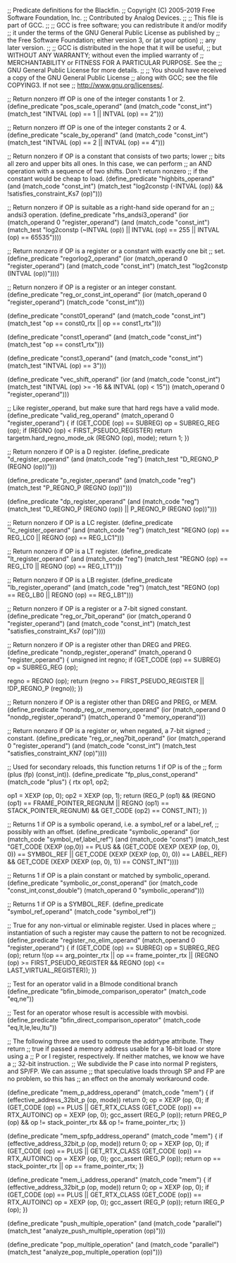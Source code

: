 ;; Predicate definitions for the Blackfin.
;; Copyright (C) 2005-2019 Free Software Foundation, Inc.
;; Contributed by Analog Devices.
;;
;; This file is part of GCC.
;;
;; GCC is free software; you can redistribute it and/or modify
;; it under the terms of the GNU General Public License as published by
;; the Free Software Foundation; either version 3, or (at your option)
;; any later version.
;;
;; GCC is distributed in the hope that it will be useful,
;; but WITHOUT ANY WARRANTY; without even the implied warranty of
;; MERCHANTABILITY or FITNESS FOR A PARTICULAR PURPOSE.  See the
;; GNU General Public License for more details.
;;
;; You should have received a copy of the GNU General Public License
;; along with GCC; see the file COPYING3.  If not see
;; <http://www.gnu.org/licenses/>.

;; Return nonzero iff OP is one of the integer constants 1 or 2.
(define_predicate "pos_scale_operand"
  (and (match_code "const_int")
       (match_test "INTVAL (op) == 1 || INTVAL (op) == 2")))

;; Return nonzero iff OP is one of the integer constants 2 or 4.
(define_predicate "scale_by_operand"
  (and (match_code "const_int")
       (match_test "INTVAL (op) == 2 || INTVAL (op) == 4")))

;; Return nonzero if OP is a constant that consists of two parts; lower
;; bits all zero and upper bits all ones.  In this case, we can perform
;; an AND operation with a sequence of two shifts.  Don't return nonzero
;; if the constant would be cheap to load.
(define_predicate "highbits_operand"
  (and (match_code "const_int")
       (match_test "log2constp (-INTVAL (op)) && !satisfies_constraint_Ks7 (op)")))

;; Return nonzero if OP is suitable as a right-hand side operand for an
;; andsi3 operation.
(define_predicate "rhs_andsi3_operand"
  (ior (match_operand 0 "register_operand")
       (and (match_code "const_int")
	    (match_test "log2constp (~INTVAL (op)) || INTVAL (op) == 255 || INTVAL (op) == 65535"))))

;; Return nonzero if OP is a register or a constant with exactly one bit
;; set.
(define_predicate "regorlog2_operand"
  (ior (match_operand 0 "register_operand")
       (and (match_code "const_int")
	    (match_test "log2constp (INTVAL (op))"))))

;; Return nonzero if OP is a register or an integer constant.
(define_predicate "reg_or_const_int_operand"
  (ior (match_operand 0 "register_operand")
       (match_code "const_int")))

(define_predicate "const01_operand"
  (and (match_code "const_int")
       (match_test "op == const0_rtx || op == const1_rtx")))

(define_predicate "const1_operand"
  (and (match_code "const_int")
       (match_test "op == const1_rtx")))

(define_predicate "const3_operand"
  (and (match_code "const_int")
       (match_test "INTVAL (op) == 3")))

(define_predicate "vec_shift_operand"
  (ior (and (match_code "const_int")
	    (match_test "INTVAL (op) >= -16 && INTVAL (op) < 15"))
       (match_operand 0 "register_operand")))

;; Like register_operand, but make sure that hard regs have a valid mode.
(define_predicate "valid_reg_operand"
  (match_operand 0 "register_operand")
{
  if (GET_CODE (op) == SUBREG)
    op = SUBREG_REG (op);
  if (REGNO (op) < FIRST_PSEUDO_REGISTER)
    return targetm.hard_regno_mode_ok (REGNO (op), mode);
  return 1;
})

;; Return nonzero if OP is a D register.
(define_predicate "d_register_operand"
  (and (match_code "reg")
       (match_test "D_REGNO_P (REGNO (op))")))

(define_predicate "p_register_operand"
  (and (match_code "reg")
       (match_test "P_REGNO_P (REGNO (op))")))

(define_predicate "dp_register_operand"
  (and (match_code "reg")
       (match_test "D_REGNO_P (REGNO (op)) || P_REGNO_P (REGNO (op))")))

;; Return nonzero if OP is a LC register.
(define_predicate "lc_register_operand"
  (and (match_code "reg")
       (match_test "REGNO (op) == REG_LC0 || REGNO (op) == REG_LC1")))

;; Return nonzero if OP is a LT register.
(define_predicate "lt_register_operand"
  (and (match_code "reg")
       (match_test "REGNO (op) == REG_LT0 || REGNO (op) == REG_LT1")))

;; Return nonzero if OP is a LB register.
(define_predicate "lb_register_operand"
  (and (match_code "reg")
       (match_test "REGNO (op) == REG_LB0 || REGNO (op) == REG_LB1")))

;; Return nonzero if OP is a register or a 7-bit signed constant.
(define_predicate "reg_or_7bit_operand"
  (ior (match_operand 0 "register_operand")
       (and (match_code "const_int")
	    (match_test "satisfies_constraint_Ks7 (op)"))))

;; Return nonzero if OP is a register other than DREG and PREG.
(define_predicate "nondp_register_operand"
  (match_operand 0 "register_operand")
{
  unsigned int regno;
  if (GET_CODE (op) == SUBREG)
    op = SUBREG_REG (op);

  regno = REGNO (op);
  return (regno >= FIRST_PSEUDO_REGISTER || !DP_REGNO_P (regno));
})

;; Return nonzero if OP is a register other than DREG and PREG, or MEM.
(define_predicate "nondp_reg_or_memory_operand"
  (ior (match_operand 0 "nondp_register_operand")
       (match_operand 0 "memory_operand")))

;; Return nonzero if OP is a register or, when negated, a 7-bit signed
;; constant.
(define_predicate "reg_or_neg7bit_operand"
  (ior (match_operand 0 "register_operand")
       (and (match_code "const_int")
	    (match_test "satisfies_constraint_KN7 (op)"))))

;; Used for secondary reloads, this function returns 1 if OP is of the
;; form (plus (fp) (const_int)).
(define_predicate "fp_plus_const_operand"
  (match_code "plus")
{
  rtx op1, op2;

  op1 = XEXP (op, 0);
  op2 = XEXP (op, 1);
  return (REG_P (op1)
	  && (REGNO (op1) == FRAME_POINTER_REGNUM
	      || REGNO (op1) == STACK_POINTER_REGNUM)
	  && GET_CODE (op2) == CONST_INT);
})

;; Returns 1 if OP is a symbolic operand, i.e. a symbol_ref or a label_ref,
;; possibly with an offset.
(define_predicate "symbolic_operand"
  (ior (match_code "symbol_ref,label_ref")
       (and (match_code "const")
	    (match_test "GET_CODE (XEXP (op,0)) == PLUS
			 && (GET_CODE (XEXP (XEXP (op, 0), 0)) == SYMBOL_REF
			     || GET_CODE (XEXP (XEXP (op, 0), 0)) == LABEL_REF)
			 && GET_CODE (XEXP (XEXP (op, 0), 1)) == CONST_INT"))))

;; Returns 1 if OP is a plain constant or matched by symbolic_operand.
(define_predicate "symbolic_or_const_operand"
  (ior (match_code "const_int,const_double")
       (match_operand 0 "symbolic_operand")))

;; Returns 1 if OP is a SYMBOL_REF.
(define_predicate "symbol_ref_operand"
  (match_code "symbol_ref"))

;; True for any non-virtual or eliminable register.  Used in places where
;; instantiation of such a register may cause the pattern to not be recognized.
(define_predicate "register_no_elim_operand"
  (match_operand 0 "register_operand")
{
  if (GET_CODE (op) == SUBREG)
    op = SUBREG_REG (op);
  return !(op == arg_pointer_rtx
	   || op == frame_pointer_rtx
	   || (REGNO (op) >= FIRST_PSEUDO_REGISTER
	       && REGNO (op) <= LAST_VIRTUAL_REGISTER));
})

;; Test for an operator valid in a BImode conditional branch
(define_predicate "bfin_bimode_comparison_operator"
  (match_code "eq,ne"))

;; Test for an operator whose result is accessible with movbisi.
(define_predicate "bfin_direct_comparison_operator"
  (match_code "eq,lt,le,leu,ltu"))

;; The following three are used to compute the addrtype attribute.  They return
;; true if passed a memory address usable for a 16-bit load or store using a
;; P or I register, respectively.  If neither matches, we know we have a
;; 32-bit instruction.
;; We subdivide the P case into normal P registers, and SP/FP.  We can assume
;; that speculative loads through SP and FP are no problem, so this has
;; an effect on the anomaly workaround code.

(define_predicate "mem_p_address_operand"
  (match_code "mem")
{
  if (effective_address_32bit_p (op, mode))
    return 0;
  op = XEXP (op, 0);
  if (GET_CODE (op) == PLUS || GET_RTX_CLASS (GET_CODE (op)) == RTX_AUTOINC)
    op = XEXP (op, 0);
  gcc_assert (REG_P (op));
  return PREG_P (op) && op != stack_pointer_rtx && op != frame_pointer_rtx;
})

(define_predicate "mem_spfp_address_operand"
  (match_code "mem")
{
  if (effective_address_32bit_p (op, mode))
    return 0;
  op = XEXP (op, 0);
  if (GET_CODE (op) == PLUS || GET_RTX_CLASS (GET_CODE (op)) == RTX_AUTOINC)
    op = XEXP (op, 0);
  gcc_assert (REG_P (op));
  return op == stack_pointer_rtx || op == frame_pointer_rtx;
})

(define_predicate "mem_i_address_operand"
  (match_code "mem")
{
  if (effective_address_32bit_p (op, mode))
    return 0;
  op = XEXP (op, 0);
  if (GET_CODE (op) == PLUS || GET_RTX_CLASS (GET_CODE (op)) == RTX_AUTOINC)
    op = XEXP (op, 0);
  gcc_assert (REG_P (op));
  return IREG_P (op);
})

(define_predicate "push_multiple_operation"
  (and (match_code "parallel")
       (match_test "analyze_push_multiple_operation (op)")))

(define_predicate "pop_multiple_operation"
  (and (match_code "parallel")
       (match_test "analyze_pop_multiple_operation (op)")))
